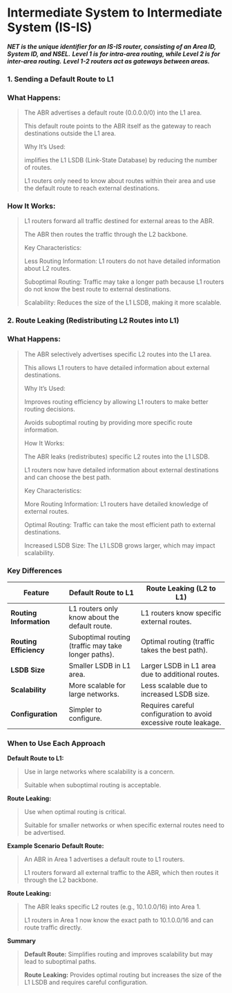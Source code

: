 # Intermediate System to Intermediate System (IS-IS)
***NET is the unique identifier for an IS-IS router, consisting of an Area ID, System ID, and NSEL.***
***Level 1 is for intra-area routing, while Level 2 is for inter-area routing.***
***Level 1-2 routers act as gateways between areas.***

### 1. Sending a Default Route to L1
### What Happens:

> The ABR advertises a default route (0.0.0.0/0) into the L1 area.
>
> This default route points to the ABR itself as the gateway to reach destinations outside the L1 area.
>
> Why It’s Used:
>
> implifies the L1 LSDB (Link-State Database) by reducing the number of routes.
>
> L1 routers only need to know about routes within their area and use the default route to reach external destinations.
>
### How It Works:
>
> L1 routers forward all traffic destined for external areas to the ABR.
>
> The ABR then routes the traffic through the L2 backbone.
>
> Key Characteristics:
>
> Less Routing Information: L1 routers do not have detailed information about L2 routes.
>
> Suboptimal Routing: Traffic may take a longer path because L1 routers do not know the best route to external destinations.
>
> Scalability: Reduces the size of the L1 LSDB, making it more scalable.
>
### 2. Route Leaking (Redistributing L2 Routes into L1)
### What Happens:
>
> The ABR selectively advertises specific L2 routes into the L1 area.
>
> This allows L1 routers to have detailed information about external destinations.
>
> Why It’s Used:
>
> Improves routing efficiency by allowing L1 routers to make better routing decisions.
>
> Avoids suboptimal routing by providing more specific route information.
>
> How It Works:
>
> The ABR leaks (redistributes) specific L2 routes into the L1 LSDB.
>
> L1 routers now have detailed information about external destinations and can choose the best path.
>
> Key Characteristics:
>
> More Routing Information: L1 routers have detailed knowledge of external routes.
>
> Optimal Routing: Traffic can take the most efficient path to external destinations.
>
> Increased LSDB Size: The L1 LSDB grows larger, which may impact scalability.
>
### Key Differences

| Feature        | Default Route to L1 | Route Leaking (L2 to L1) |
|---------------|--------------------|-------------------------|
| **Routing Information** | L1 routers only know about the default route. | L1 routers know specific external routes. |
| **Routing Efficiency** | Suboptimal routing (traffic may take longer paths). | Optimal routing (traffic takes the best path). |
| **LSDB Size** | Smaller LSDB in L1 area. | Larger LSDB in L1 area due to additional routes. |
| **Scalability** | More scalable for large networks. | Less scalable due to increased LSDB size. |
| **Configuration** | Simpler to configure. | Requires careful configuration to avoid excessive route leakage. |



### When to Use Each Approach
**Default Route to L1:**
>
> Use in large networks where scalability is a concern.
>
> Suitable when suboptimal routing is acceptable.
>
**Route Leaking:**

> Use when optimal routing is critical.
>
> Suitable for smaller networks or when specific external routes need to be advertised.

**Example Scenario**
**Default Route:**

> An ABR in Area 1 advertises a default route to L1 routers.
>
> L1 routers forward all external traffic to the ABR, which then routes it through the L2 backbone.

**Route Leaking:**

> The ABR leaks specific L2 routes (e.g., 10.1.0.0/16) into Area 1.
>
> L1 routers in Area 1 now know the exact path to 10.1.0.0/16 and can route traffic directly.

**Summary**
>
> **Default Route:** Simplifies routing and improves scalability but may lead to suboptimal paths.
>
> **Route Leaking:** Provides optimal routing but increases the size of the L1 LSDB and requires careful configuration.
